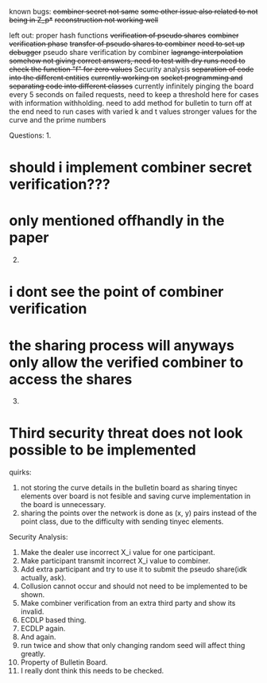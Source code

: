known bugs:
~~combiner secret not same~~
~~some other issue also related to not being in Z_p*~~
~~reconstruction not working well~~

left out:
proper hash functions
~~verification of pseudo shares~~
~~combiner verification phase~~
~~transfer of pseudo shares to combiner~~
~~need to set up debugger~~
pseudo share verification by combiner
~~lagrange interpolation somehow not giving correct answers, need to test with dry runs need to check the function "f" for zero values~~
Security analysis
~~separation of code into the different entities~~
    ~~currently working on~~
~~socket programming and separating code into different classes~~
currently infinitely pinging the board every 5 seconds on failed requests,  need to keep a threshold here for cases with information withholding.
need to add method for bulletin to turn off at the end
need to run cases with varied k and t values
stronger values for the curve and the prime numbers

Questions:
1.
# should i implement combiner secret verification???
# only mentioned offhandly in the paper

2.
# i dont see the point of combiner verification
# the sharing process will anyways only allow the verified combiner to access the shares

3. 
# Third security threat does not look possible to be implemented

quirks:
1. not storing the curve details in the bulletin board as sharing tinyec elements over board is not fesible and saving curve implementation in the board is unnecessary.
2. sharing the points over the network is done as (x, y) pairs instead of the point class, due to the difficulty with sending tinyec elements.



Security Analysis:
1. Make the dealer use incorrect X_i value for one participant.
2. Make participant transmit incorrect X_i value to combiner.
3. Add extra participant and try to use it to submit the pseudo share(idk actually, ask).
4. Collusion cannot occur and should not need to be implemented to be shown.
5. Make combiner verification from an extra third party and show its invalid.
6. ECDLP based thing.
7. ECDLP again.
8. And again.
9. run twice and show that only changing random seed will affect thing greatly.
10. Property of Bulletin Board.
11. I really dont think this needs to be checked.